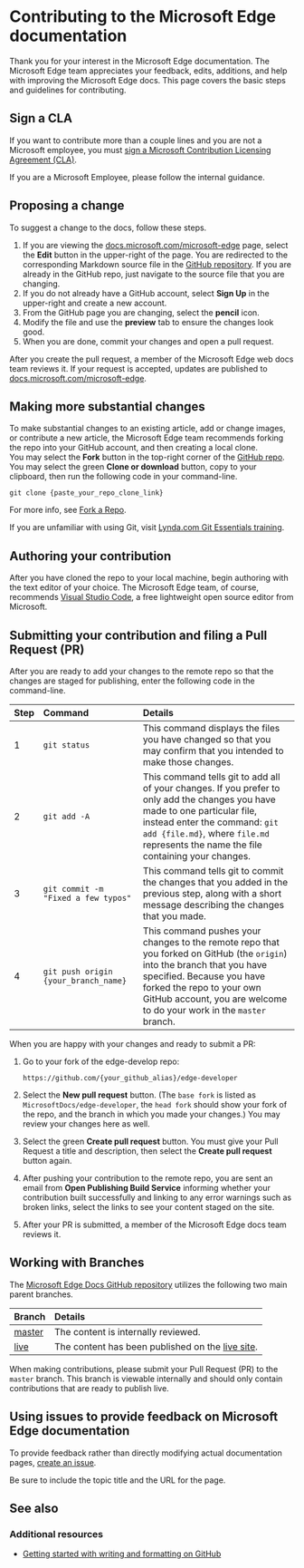 # Contributing to the Microsoft Edge documentation  

Thank you for your interest in the Microsoft Edge documentation. The Microsoft Edge team appreciates your feedback, edits, additions, and help with improving the Microsoft Edge docs.  This page covers the basic steps and guidelines for contributing.  

## Sign a CLA  

If you want to contribute more than a couple lines and you are not a Microsoft employee, you must [sign a Microsoft Contribution Licensing Agreement (CLA)][MicrosoftOpensourceClaMain].  

If you are a Microsoft Employee, please follow the internal guidance.  

## Proposing a change  

To suggest a change to the docs, follow these steps.  

1.  If you are viewing the [docs.microsoft.com/microsoft-edge][Main] page, select the **Edit** button in the upper-right of the page.  You are redirected to the corresponding Markdown source file in the [GitHub repository][GithubMicrosoftdocsEdgedeveloperMain].  If you are already in the GitHub repo, just navigate to the source file that you are changing.  
1.  If you do not already have a GitHub account, select **Sign Up** in the upper-right and create a new account.  
1.  From the GitHub page you are changing, select the **pencil** icon.  
1.  Modify the file and use the **preview** tab to ensure the changes look good.  
1.  When you are done, commit your changes and open a pull request.  

After you create the pull request, a member of the Microsoft Edge web docs team reviews it.  If your request is accepted, updates are published to [docs.microsoft.com/microsoft-edge][Main].  

## Making more substantial changes  

To make substantial changes to an existing article, add or change images, or contribute a new article, the Microsoft Edge team recommends forking the repo into your GitHub account, and then creating a local clone.  
You may select the **Fork** button in the top-right corner of the [GitHub repo][GithubMicrosoftdocsEdgedeveloperMain].  
You may select the green **Clone or download** button, copy to your clipboard, then run the following code in your command-line.  

```shell
git clone {paste_your_repo_clone_link}
```  

For more info, see [Fork a Repo][GithubHelpGettingStartedForkRepo].  

If you are unfamiliar with using Git, visit [Lynda.com Git Essentials training][LyndaGitTutorialsEssentialTraining102222].  

## Authoring your contribution  

After you have cloned the repo to your local machine, begin authoring with the text editor of your choice.  The Microsoft Edge team, of course, recommends [Visual Studio Code][VisualstudioCodeMain], a free lightweight open source editor from Microsoft.  

## Submitting your contribution and filing a Pull Request (PR)  

After you are ready to add your changes to the remote repo so that the changes are staged for publishing, enter the following code in the command-line.  

| Step | Command | Details |  
|:--- |:--- |:--- |  
| 1 | `git status` | This command displays the files you have changed so that you may confirm that you intended to make those changes. |  
| 2 | `git add -A` | This command tells git to add all of your changes.  If you prefer to only add the changes you have made to one particular file, instead enter the command: `git add {file.md}`, where `file.md` represents the name the file containing your changes. |  
| 3 | `git commit -m "Fixed a few typos"` | This command tells git to commit the changes that you added in the previous step, along with a short message describing the changes that you made. |  
| 4 | `git push origin {your_branch_name}` | This command pushes your changes to the remote repo that you forked on GitHub \(the `origin`\) into the branch that you have specified.  Because you have forked the repo to your own GitHub account, you are welcome to do your work in the `master` branch. |  

When you are happy with your changes and ready to submit a PR:  

1.  Go to your fork of the edge-develop repo:  
    
    ```https
    https://github.com/{your_github_alias}/edge-developer
    ```  
    
1.  Select the **New pull request** button.  \(The `base fork` is listed as `MicrosoftDocs/edge-developer`, the `head fork` should show your fork of the repo, and the branch in which you made your changes.\)  You may review your changes here as well.  
1.  Select the green **Create pull request** button.  You must give your Pull Request a title and description, then select the **Create pull request** button again.  
1.  After pushing your contribution to the remote repo, you are sent an email from **Open Publishing Build Service** informing whether your contribution built successfully and linking to any error warnings such as broken links, select the links to see your content staged on the site.  
1.  After your PR is submitted, a member of the Microsoft Edge docs team reviews it.  
    
## Working with Branches  

The [Microsoft Edge Docs GitHub repository][GithubMicrosoftdocsEdgedeveloperMain] utilizes the following two main parent branches.  

| Branch  | Details  |  
|:--- |:--- |  
| [master][GithubMicrosoftdocsEdgedeveloperMaster]  | The content is internally reviewed.  |  
| [live][GithubMicrosoftdocsEdgedeveloperLive]  |  The content has been published on the [live site][Main].  |  

When making contributions, please submit your Pull Request \(PR\) to the `master` branch.  This branch is viewable internally and should only contain contributions that are ready to publish live.  

## Using issues to provide feedback on Microsoft Edge documentation  

To provide feedback rather than directly modifying actual documentation pages, [create an issue][GithubMicrosoftdocsEdgedeveloperNewIssue].  

Be sure to include the topic title and the URL for the page.  

## See also  

### Additional resources  

*   [Getting started with writing and formatting on GitHub][GithubHelpWritingGettingStarted]  

<!-- image links -->  

<!-- links -->  

[Main]: https://docs.microsoft.com/microsoft-edge "Microsoft Edge documentation | Microsoft Docs"  

[GithubHelpGettingStartedForkRepo]: https://help.github.com/github/getting-started-with-github/fork-a-repo "Fork a repo | GitHub Help"  
[GithubHelpWritingGettingStarted]: https://help.github.com/github/writing-on-github/getting-started-with-writing-and-formatting-on-github "Getting started with writing and formatting on GitHub | GitHub Help"  

[GithubMicrosoftdocsEdgedeveloperMain]: https://github.com/MicrosoftDocs/edge-developer "MicrosoftDocs/edge-developer | GitHub"  
[GithubMicrosoftdocsEdgedeveloperNewIssue]: https://github.com/MicrosoftDocs/edge-developer/issues/new "New Issue - MicrosoftDocs/edge-developer | GitHub" 
[GithubMicrosoftdocsEdgedeveloperLive]: https://github.com/MicrosoftDocs/edge-developer/tree/live "MicrosoftDocs/edge-developer @ live | GitHub"  
[GithubMicrosoftdocsEdgedeveloperMaster]: https://github.com/MicrosoftDocs/edge-developer/tree/master "MicrosoftDocs/edge-developer @ master | GitHub"  

[LyndaGitTutorialsEssentialTraining102222]: https://www.lynda.com/Git-tutorials/Git-Essential-Training/100222-2.html "Git Essential Training (2012) | Lynda.com"  

[MicrosoftOpensourceClaMain]: https://cla.opensource.microsoft.com "Contributor License Agreement | Microsoft Open Source"  

[VisualstudioCodeMain]: https://code.visualstudio.com "Visual Studio Code"  
